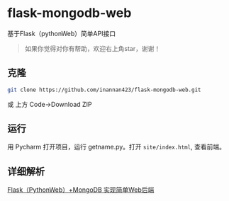 # flask-mongodb-web
 基于Flask（pythonWeb）简单API接口  

> 如果你觉得对你有帮助，欢迎右上角star，谢谢！
>
## 克隆
```bash
git clone https://github.com/inannan423/flask-mongodb-web.git
```
或 上方 Code->Download ZIP

## 运行

用 Pycharm 打开项目，运行 getname.py。打开 `site/index.html`, 查看前端。

## 详细解析

[Flask（PythonWeb）+MongoDB 实现简单Web后端](https://jetlab.live/blog/2022-10-27-flask-back)
